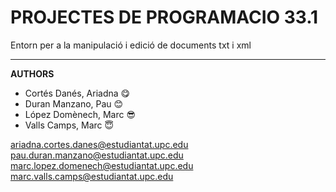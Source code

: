 # PROJECTES DE PROGRAMACIO 33.1 

Entorn per a la manipulació i edició de documents txt i xml

--- 

**AUTHORS**
- Cortés Danés, Ariadna :yum:
- Duran Manzano, Pau :blush:
- López Domènech, Marc :sunglasses:
- Valls Camps, Marc :innocent:  
 
ariadna.cortes.danes@estudiantat.upc.edu   
pau.duran.manzano@estudiantat.upc.edu   
marc.lopez.domenech@estudiantat.upc.edu   
marc.valls.camps@estudiantat.upc.edu   
